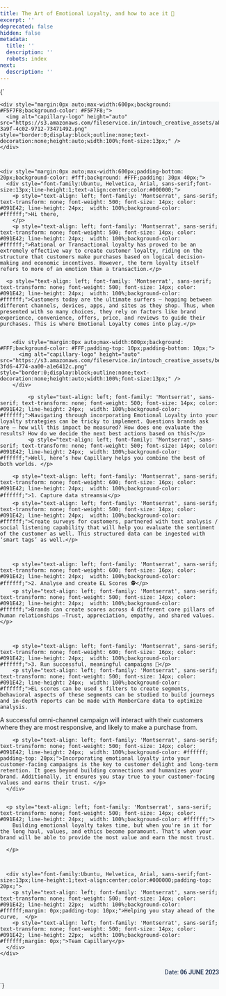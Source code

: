 ```yaml
---
title: The Art of Emotional Loyalty, and how to ace it 🧘
excerpt: ''
deprecated: false
hidden: false
metadata:
  title: ''
  description: ''
  robots: index
next:
  description: ''
---
```

<HTMLBlock>{`
<meta content="IE=edge" />


<meta content="text/html; charset=UTF-8" />
<meta content="width=device-width, initial-scale=1" />
<link />

<style>
  #outlook a {
    padding: 0;
  }

  body {
    margin: 0;
    padding: 0;
    -webkit-text-size-adjust: 100%;
    -ms-text-size-adjust: 100%;
  }

  table,
  td {
    border-collapse: collapse;
    mso-table-lspace: 0pt;
    mso-table-rspace: 0pt;
  }

  img {
    border: 0;
    height: auto;
    line-height: 100%;
    outline: none;
    text-decoration: none;
    -ms-interpolation-mode: bicubic;
  }

  p {
    display: block;
    margin: 10px 0;
  }

  .small {
    font-size: 12px;
    color: #ffffff;
    color: #5e6d84;
  }

  .bold {
    font-weight: bold;
  }
</style>



<link />
<link />
<link />
<link />
<link />
<link />
<link />
<style>
  @import url('https://fonts.googleapis.com/css2?family=Open+Sans:wght@400;500;600&display=swap');
</style>
<style>
  @import url('https://fonts.googleapis.com/css2?family=Montserrat:wght@400;500;600&display=swap');
</style>

<style>
  @media only screen and (min-width:480px) {
    .mj-column-per-100 {
      width: 100% !important;
      max-width: 100%;
    }

    .mj-column-per-50.mj-outlook-group-fix:nth-child(2) {
      margin-left: 5% !important;

    }

    .mj-column-per-50 {
      width: 45% !important;
      max-width: 50%;
    }

    .mj-column-per-40 {
      width: 40% !important;
      max-width: 40%;
    }

    .mj-column-per-10 {
      width: 10% !important;
      max-width: 10%;
    }

    .mj-column-per-90 {
      width: 90% !important;
      max-width: 90%;
    }

    .mj-column-per-60 {
      width: 60% !important;
      max-width: 60%;
    }

    .two-rows {
      display: inline-block;
    }

    .left-div {
      width: 100%;
    }
  }
</style>
<style>
  .moz-text-html .mj-column-per-100 {
    width: 100% !important;
    max-width: 100%;
  }

  .moz-text-html .mj-column-per-50 {
    width: 50% !important;
    max-width: 50%;
  }

  .moz-text-html .mj-column-per-40 {
    width: 40% !important;
    max-width: 40%;
  }

  .moz-text-html .mj-column-per-10 {
    width: 10% !important;
    max-width: 10%;
  }

  .moz-text-html .mj-column-per-90 {
    width: 90% !important;
    max-width: 90%;
  }

  .moz-text-html .mj-column-per-60 {
    width: 60% !important;
    max-width: 60%;
  }

  .padding-content {
    padding: 0px 25px;
  }

  .two-rows {
    display: flex;
    align-items: center;
  }

  .left-div {
    width: 50%;
  }

  .pr-10 {
    padding-right: 15px;
  }

  .pl-10 {
    padding-left: 15px;
  }
</style>
<style>
  @media only screen and (max-width:480px) {
    table.mj-full-width-mobile {
      width: 100% !important;
    }

    td.mj-full-width-mobile {
      width: auto !important;
    }

    .padding-content {
      padding: 0px 15px;
    }

    .two-rows {
      display: grid;
    }

    .order-1 {
      order: 1;
    }

    .order-2 {
      order: 2;
    }

    .left-div {
      width: 100%;
    }

    .pr-10 {
      padding: 10px 0px;
      padding-bottom: 0px;
    }

    .pl-10 {
      padding: 10px 0px;
      padding-bottom: 0px;
    }
  }
</style>



<div style="background-color:#F5F7F8;background: #F5F7F8;">
  <div style="width: 100%;margin: 0px auto;max-width: 600px;">


    <div style="margin:0px auto;max-width:600px;background: #F5F7F8;background-color: #F5F7F8;">
      <img alt="capillary-logo" height="auto" src="https://s3.amazonaws.com/fileservice.in/intouch_creative_assets/a853dda9-3a9f-4c02-9712-73471492.png" style="border:0;display:block;outline:none;text-decoration:none;height:auto;width:100%;font-size:13px;" />
    </div>



    <div style="margin:0px auto;max-width:600px;padding-bottom: 20px;background-color: #fff;background: #FFF;padding: 30px 40px;">
      <div style="font-family:Ubuntu, Helvetica, Arial, sans-serif;font-size:13px;line-height:1;text-align:center;color:#000000;">
        <p style="text-align: left; font-family: 'Montserrat', sans-serif; text-transform: none; font-weight: 500; font-size: 14px; color: #091E42; line-height: 24px;  width: 100%;background-color: #ffffff;">Hi there,
        </p>
        <p style="text-align: left; font-family: 'Montserrat', sans-serif; text-transform: none; font-weight: 500; font-size: 14px; color: #091E42; line-height: 24px;  width: 100%;background-color: #ffffff;">Rational or Transactional loyalty has proved to be an extremely effective way to create customer loyalty, riding on the structure that customers make purchases based on logical decision-making and economic incentives. However, the term loyalty itself refers to more of an emotion than a transaction.</p>

      <p style="text-align: left; font-family: 'Montserrat', sans-serif; text-transform: none; font-weight: 500; font-size: 14px; color: #091E42; line-height: 24px;  width: 100%;background-color: #ffffff;">Customers today are the ultimate surfers – hopping between different channels, devices, apps, and sites as they shop. Thus, when presented with so many choices, they rely on factors like brand experience, convenience, offers, price, and reviews to guide their purchases. This is where Emotional Loyalty comes into play.</p>


        <div style="margin:0px auto;max-width:600px;background: #FFF;background-color: #FFF;padding-top: 10px;padding-bottom: 10px;">
          <img alt="capillary-logo" height="auto" src="https://s3.amazonaws.com/fileservice.in/intouch_creative_assets/be1fdb89-3fd6-4774-aa00-a1e6412c.png" style="border:0;display:block;outline:none;text-decoration:none;height:auto;width:100%;font-size:13px;" />
        </div>

             <p style="text-align: left; font-family: 'Montserrat', sans-serif; text-transform: none; font-weight: 500; font-size: 14px; color: #091E42; line-height: 24px;  width: 100%;background-color: #ffffff;">Navigating through incorporating Emotional Loyalty into your loyalty strategies can be tricky to implement. Questions brands ask are – how will this impact be measured? How does one evaluate the results? How do we decide the next best actions based on this?</p>
             <p style="text-align: left; font-family: 'Montserrat', sans-serif; text-transform: none; font-weight: 500; font-size: 14px; color: #091E42; line-height: 24px;  width: 100%;background-color: #ffffff;">Well, here’s how Capillary helps you combine the best of both worlds. </p>

        <p style="text-align: left; font-family: 'Montserrat', sans-serif; text-transform: none; font-weight: 600; font-size: 16px; color: #091E42; line-height: 24px;  width: 100%;background-color: #ffffff;">1. Capture data streams📊</p>
        <p style="text-align: left; font-family: 'Montserrat', sans-serif; text-transform: none; font-weight: 500; font-size: 14px; color: #091E42; line-height: 24px;  width: 100%;background-color: #ffffff;">Create surveys for customers, partnered with text analysis / social listening capability that will help you evaluate the sentiment of the customer as well. This structured data can be ingested with ‘smart tags’ as well.</p>

    

        <p style="text-align: left; font-family: 'Montserrat', sans-serif; text-transform: none; font-weight: 600; font-size: 16px; color: #091E42; line-height: 24px;  width: 100%;background-color: #ffffff;">2. Analyse and create EL Scores 🕵️</p>
        <p style="text-align: left; font-family: 'Montserrat', sans-serif; text-transform: none; font-weight: 500; font-size: 14px; color: #091E42; line-height: 24px;  width: 100%;background-color: #ffffff;">Brands can create scores across 4 different core pillars of human relationships –Trust, appreciation, empathy, and shared values.</p>

  

        <p style="text-align: left; font-family: 'Montserrat', sans-serif; text-transform: none; font-weight: 600; font-size: 16px; color: #091E42; line-height: 24px;  width: 100%;background-color: #ffffff;">3. Run successful, meaningful campaigns 🚀</p>
        <p style="text-align: left; font-family: 'Montserrat', sans-serif; text-transform: none; font-weight: 500; font-size: 14px; color: #091E42; line-height: 24px;  width: 100%;background-color: #ffffff;">EL scores can be used s filters to create segments, behavioral aspects of these segments can be studied to build journeys and in-depth reports can be made with MemberCare data to optimize analysis.
A successful omni-channel campaign will interact with their customers where they are most responsive, and likely to make a purchase from. </p>
 
         
       
        <p style="text-align: left; font-family: 'Montserrat', sans-serif; text-transform: none; font-weight: 500; font-size: 14px; color: #091E42; line-height: 24px;  width: 100%;background-color: #ffffff; padding-top: 20px;">Incorporating emotional loyalty into your customer-facing campaigns is the key to customer delight and long-term retention. It goes beyond building connections and humanizes your brand. Additionally, it ensures you stay true to your customer-facing values and earns their trust. </p>
      </div>

        
      <p style="text-align: left; font-family: 'Montserrat', sans-serif; text-transform: none; font-weight: 500; font-size: 14px; color: #091E42; line-height: 24px;  width: 100%;background-color: #ffffff;">
        Building emotional loyalty takes time, but when you're in it for the long haul, values, and ethics become paramount. That's when your brand will be able to provide the most value and earn the most trust. 

      </p>



      <div style="font-family:Ubuntu, Helvetica, Arial, sans-serif;font-size:13px;line-height:1;text-align:center;color:#000000;padding-top: 20px;">
        <p style="text-align: left; font-family: 'Montserrat', sans-serif; text-transform: none; font-weight: 500; font-size: 14px; color: #091E42; line-height: 22px;  width: 100%;background-color: #ffffff;margin: 0px;padding-top: 10px;">Helping you stay ahead of the curve,  </p>
        <p style="text-align: left; font-family: 'Montserrat', sans-serif; text-transform: none; font-weight: 500; font-size: 14px; color: #091E42; line-height: 22px;  width: 100%;background-color: #ffffff;margin: 0px;">Team Capillary</p>
      </div>
    </div>


<div
    style="text-align: right;font-family: Roboto,Tahoma,Verdana,Segoe,sans-serif;text-transform: none;font-size: 14px;color: #091E42;font-weight: 400;line-height: 24px;width: 100%;padding-bottom: 10px;padding-top: 10px;">
    Date: <span style="font-weight: 500;">06 JUNE 2023</span></div>
`}</HTMLBlock>
